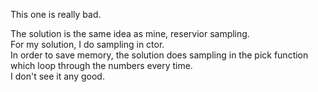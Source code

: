 This one is really bad.

The solution is the same idea as mine, reservior sampling.\
For my solution, I do sampling in ctor.\
In order to save memory, the solution does sampling in the pick function which loop through the numbers every time.\
I don't see it any good.

